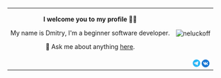 <table align="center" width=100">
    <tr>
        <td>
            <p align="center"><b>I welcome you to my profile 👋🏻</b></p>
            <p align="center">My name is Dmitry, I'm a beginner software developer.</p>
            <p align="center">💬 Ask me about anything <a href="https://github.com/neluckoff/neluckoff/issues">here</a>.</p>
        </td>
        <td>
            <p align="center"><img align="center" src="https://github-readme-stats.vercel.app/api/top-langs?username=neluckoff&show_icons=true&title_color=262626&bg_color=ffffff&hide_border=true&locale=en&layout=compact" alt="neluckoff" /></p>
        </td>
    </tr>
    <tr></tr>
    <tr>
        <td colspan="2">
            <a href="https://vk.com/neluckoff"> 
            <img align="right" alt="neluckoff | VK" width="21px" src="https://github.com/neluckoff/neluckoff/blob/main/assets/vk.svg" />
            </a>
            <a href="https://t.me/neluckoff">
            <img align="right" alt="neluckoff | Telegram" width="20px" src="https://github.com/neluckoff/neluckoff/blob/main/assets/telegram.svg" />
            </a>
        </td>
    </tr>
</table>

